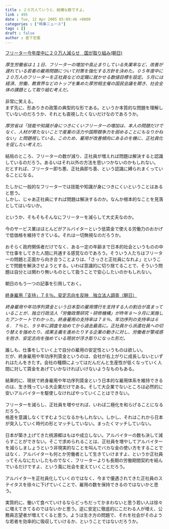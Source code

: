 ```yaml
---
title : ２０万人ていうと、結構な数ですよ。
link : 495
date : Tue, 12 Apr 2005 05:09:46 +0000
categories : ["時事ニュース"]
tags : []
draft : false
author : 倉下忠憲
---
```


<A HREF="http://www.asahi.com/national/update/0411/TKY200504110271.html?t" TARGET="_blank">フリーター今年度中に２０万人減らせ　国が取り組み(朝日)</A><BR><BR><I>厚生労働省は１１日、フリーターの増加や高止まりしている失業率など、改善が遅れている若者の雇用問題について対策を強化する方針を決めた。０５年度中に２０万人のフリーターを正社員などの定職に就かせる数値目標を設定。５月には経済、労働、教育界などのトップを集めた厚労相主催の国民会議を開き、社会全体の課題として取り組む考えだ。 </I><BR><BR>非常に笑える。<BR>まず先に、形ありきの政策の典型的な形である。というか本質的な問題を理解していないのだろうか、それとも直視したくないだけなのであろうか。<BR><BR><I>厚労省は「技能や知識が身につきにくいフリーターの増加は、本人の問題だけでなく、人材が育たないことで産業の活力や国際競争力を弱めることにもなりかねない」と問題視している。このため、雇用が改善傾向にあるのを機に、正社員化を促したい考えだ。 </I><BR><BR>結局のところ、フリーターの数が減り、正社員が増えれば問題は解決すると認識しているのだろう。あるいはそれ以外の方法を思いつかないのかもしれない。<BR>だとすれば、フリーター即ち悪、正社員即ち善、という認識に縛られまくっていることになる。<BR><BR>たしかに一般的なフリーターでは技能や知識が身につきにくいということはあると思う。<BR>しかし、じゃあ正社員にすれば問題は解決するのか。なんか根本的なことを見落としてはいないか。<BR><BR>というか、そもそもそんなにフリーターを減らして大丈夫なのか。<BR><BR>今のサービス業はほとんどがアルバイターという低賃金で使える労働力のおかげで低価格を維持できている。それは一切無視なのだろうか。<BR><BR>おそらく政府関係者だけでなく、ある一定の年齢まで日本的社会というものの中で仕事をしてきた人間に共通する感覚なのであろう。そういう人たちはフリーターの問題と正面から向き合うことよりは、「さっさと正社員になれよ」ということで問題を解決させようとする。いわば意識的に切り捨てることで、そういう問題は自分とは関わり無いものとして扱うことで安心したいのかもしれない。<BR><BR>朝日のもう一つの記事を引用しておく。<BR><BR><A HREF="http://www.asahi.com/life/update/0411/002.html?t" TARGET="_blank">終身雇用「支持」７８％、安定志向を反映　独立法人調査（朝日）</A><BR><BR><I>終身雇用や年功序列賃金という日本型の雇用慣行を支持する人の割合が高まっていることが、独立行政法人「労働政策研究・研修機構」が昨年８～９月に実施したアンケートでわかった。終身雇用の支持率は７８％、年功序列の支持率は６６．７％と、９９年に調査を始めてから過去最高に。正社員から派遣社員への切り替えを強めたり、成果主義を進めたりする企業の動きに対し、労働者が警戒感を抱き、安定志向を強めている現状が浮き彫りになった形だ。</I><BR><BR>誰しも、仕事をしていく上で自分の雇用の安定性というものは欲しい。<BR>だが、終身雇用や年功序列賃金というのは、会社が右上がりに成長しないといずれはたんをきたす。会社の種類によってはだんだんと生産性が低くなっていく人間に対して賃金をあげていかなければいけないようなものもある。<BR><BR>結果的に、現状で終身雇用や年功序列賃金という日本的な雇用体系を維持できるのは、生き残っている大企業だけである。そして大企業でないところは必然的に安いアルバイターを駆使しなければやっていくことはできない。<BR><BR>フリーターを減らし、正社員を増やせれば、いわば二極化を和らげることになるだろう。<BR>格差を意識しなくてすむようになるかもしれない。しかし、それはこれから日本が突入していく時代の形とマッチしていない。まったくマッチしていない。<BR><BR>日本が築き上げてきた桃源郷はもはや成立しない。アルバイターの数も決して減らすことができない。そこで求められることは、正社員を増やしてアルバイターを減らしましょうという非現実的なことを叫んでバカな金の使い方をすることではなく、アルバイターも何とか労働者として生きていけますよ、というか正社員ってそんなにたいしたものでなく、フリーターよりも長期の労働期間契約を結んでいるだけですよ、という風に社会を変えていくことだろう。<BR><BR>アルバイターを正社員化していくのではなく、今まで優遇されてきた正社員のステイタスを徐々に下げていくことで、雇用の数を保持できるのではないかと思う。<BR><BR>実質的に、働いて食べていけるならどっちだってかまわないと思う若い人は徐々に増えてきてるのではないかと思う。逆に安定に徹底的にこだわる人が増え、公務員志望者が増えてくると思う。ようは生き方の問題で、それを社会がそのような若者を効率的に吸収していけるか、ということではないだろうか。<br><br>
